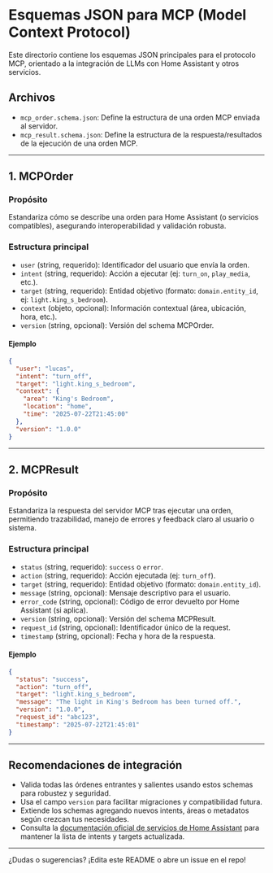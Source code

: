 # Esquemas JSON para MCP (Model Context Protocol)

Este directorio contiene los esquemas JSON principales para el protocolo MCP, orientado a la integración de LLMs con Home Assistant y otros servicios.

## Archivos
- `mcp_order.schema.json`: Define la estructura de una orden MCP enviada al servidor.
- `mcp_result.schema.json`: Define la estructura de la respuesta/resultados de la ejecución de una orden MCP.

---

## 1. MCPOrder

### Propósito
Estandariza cómo se describe una orden para Home Assistant (o servicios compatibles), asegurando interoperabilidad y validación robusta.

### Estructura principal
- `user` (string, requerido): Identificador del usuario que envía la orden.
- `intent` (string, requerido): Acción a ejecutar (ej: `turn_on`, `play_media`, etc.).
- `target` (string, requerido): Entidad objetivo (formato: `domain.entity_id`, ej: `light.king_s_bedroom`).
- `context` (objeto, opcional): Información contextual (área, ubicación, hora, etc.).
- `version` (string, opcional): Versión del schema MCPOrder.

#### Ejemplo
```json
{
  "user": "lucas",
  "intent": "turn_off",
  "target": "light.king_s_bedroom",
  "context": {
    "area": "King's Bedroom",
    "location": "home",
    "time": "2025-07-22T21:45:00"
  },
  "version": "1.0.0"
}
```

---

## 2. MCPResult

### Propósito
Estandariza la respuesta del servidor MCP tras ejecutar una orden, permitiendo trazabilidad, manejo de errores y feedback claro al usuario o sistema.

### Estructura principal
- `status` (string, requerido): `success` o `error`.
- `action` (string, requerido): Acción ejecutada (ej: `turn_off`).
- `target` (string, requerido): Entidad objetivo (formato: `domain.entity_id`).
- `message` (string, opcional): Mensaje descriptivo para el usuario.
- `error_code` (string, opcional): Código de error devuelto por Home Assistant (si aplica).
- `version` (string, opcional): Versión del schema MCPResult.
- `request_id` (string, opcional): Identificador único de la request.
- `timestamp` (string, opcional): Fecha y hora de la respuesta.

#### Ejemplo
```json
{
  "status": "success",
  "action": "turn_off",
  "target": "light.king_s_bedroom",
  "message": "The light in King's Bedroom has been turned off.",
  "version": "1.0.0",
  "request_id": "abc123",
  "timestamp": "2025-07-22T21:45:01"
}
```

---

## Recomendaciones de integración
- Valida todas las órdenes entrantes y salientes usando estos schemas para robustez y seguridad.
- Usa el campo `version` para facilitar migraciones y compatibilidad futura.
- Extiende los schemas agregando nuevos intents, áreas o metadatos según crezcan tus necesidades.
- Consulta la [documentación oficial de servicios de Home Assistant](https://www.home-assistant.io/integrations/#services) para mantener la lista de intents y targets actualizada.

---

¿Dudas o sugerencias? ¡Edita este README o abre un issue en el repo! 